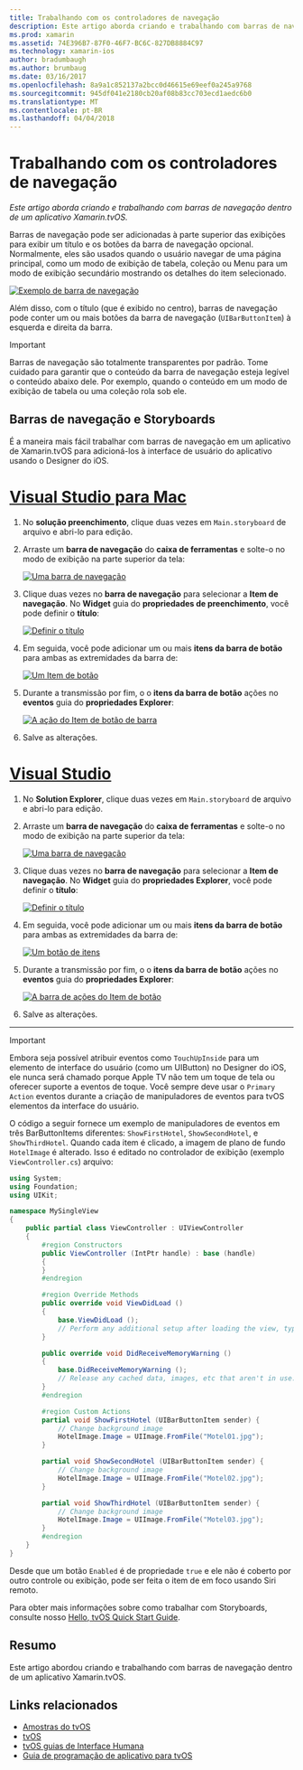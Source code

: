 ```yaml
---
title: Trabalhando com os controladores de navegação
description: Este artigo aborda criando e trabalhando com barras de navegação dentro de um aplicativo Xamarin.tvOS.
ms.prod: xamarin
ms.assetid: 74E396B7-87F0-46F7-BC6C-827DB8884C97
ms.technology: xamarin-ios
author: bradumbaugh
ms.author: brumbaug
ms.date: 03/16/2017
ms.openlocfilehash: 8a9a1c852137a2bcc0d46615e69eef0a245a9768
ms.sourcegitcommit: 945df041e2180cb20af08b83cc703ecd1aedc6b0
ms.translationtype: MT
ms.contentlocale: pt-BR
ms.lasthandoff: 04/04/2018
---
```

# <a name="working-with-navigation-controllers"></a>Trabalhando com os controladores de navegação

_Este artigo aborda criando e trabalhando com barras de navegação dentro de um aplicativo Xamarin.tvOS._

Barras de navegação pode ser adicionadas à parte superior das exibições para exibir um título e os botões da barra de navegação opcional. Normalmente, eles são usados quando o usuário navegar de uma página principal, como um modo de exibição de tabela, coleção ou Menu para um modo de exibição secundário mostrando os detalhes do item selecionado.

[![](navigation-bars-images/navbar01.png "Exemplo de barra de navegação")](navigation-bars-images/navbar01.png#lightbox)

Além disso, com o título (que é exibido no centro), barras de navegação pode conter um ou mais botões da barra de navegação (`UIBarButtonItem`) à esquerda e direita da barra.

> [!IMPORTANT]
> Barras de navegação são totalmente transparentes por padrão. Tome cuidado para garantir que o conteúdo da barra de navegação esteja legível o conteúdo abaixo dele. Por exemplo, quando o conteúdo em um modo de exibição de tabela ou uma coleção rola sob ele.




<a name="Navigation-Bars-and-Storyboards" />

## <a name="navigation-bars-and-storyboards"></a>Barras de navegação e Storyboards

É a maneira mais fácil trabalhar com barras de navegação em um aplicativo de Xamarin.tvOS para adicioná-los à interface de usuário do aplicativo usando o Designer do iOS.

# <a name="visual-studio-for-mactabvsmac"></a>[Visual Studio para Mac](#tab/vsmac)


1. No **solução preenchimento**, clique duas vezes em `Main.storyboard` de arquivo e abri-lo para edição.
1. Arraste um **barra de navegação** do **caixa de ferramentas** e solte-o no modo de exibição na parte superior da tela: 

    [![](navigation-bars-images/navbar02.png "Uma barra de navegação")](navigation-bars-images/navbar02.png#lightbox)
1. Clique duas vezes no **barra de navegação** para selecionar a **Item de navegação**. No **Widget** guia do **propriedades de preenchimento**, você pode definir o **título**: 

    [![](navigation-bars-images/navbar03.png "Definir o título")](navigation-bars-images/navbar03.png#lightbox)
1. Em seguida, você pode adicionar um ou mais **itens da barra de botão** para ambas as extremidades da barra de: 

    [![](navigation-bars-images/navbar04.png "Um Item de botão")](navigation-bars-images/navbar04.png#lightbox)
1. Durante a transmissão por fim, o o **itens da barra de botão** ações no **eventos** guia do **propriedades Explorer**: 

    [![](navigation-bars-images/navbar05.png "A ação do Item de botão de barra")](navigation-bars-images/navbar05.png#lightbox)
1. Salve as alterações.


# <a name="visual-studiotabvswin"></a>[Visual Studio](#tab/vswin)


1. No **Solution Explorer**, clique duas vezes em `Main.storyboard` de arquivo e abri-lo para edição.
1. Arraste um **barra de navegação** do **caixa de ferramentas** e solte-o no modo de exibição na parte superior da tela: 

    [![](navigation-bars-images/navbar02-vs.png "Uma barra de navegação")](navigation-bars-images/navbar02-vs.png#lightbox)
1. Clique duas vezes no **barra de navegação** para selecionar a **Item de navegação**. No **Widget** guia do **propriedades Explorer**, você pode definir o **título**: 

    [![](navigation-bars-images/navbar03-vs.png "Definir o título")](navigation-bars-images/navbar03-vs.png#lightbox)
1. Em seguida, você pode adicionar um ou mais **itens da barra de botão** para ambas as extremidades da barra de: 

    [![](navigation-bars-images/navbar04-vs.png "Um botão de itens")](navigation-bars-images/navbar04-vs.png#lightbox)
1. Durante a transmissão por fim, o o **itens da barra de botão** ações no **eventos** guia do **propriedades Explorer**: 

    [![](navigation-bars-images/navbar05-vs.png "A barra de ações do Item de botão")](navigation-bars-images/navbar05-vs.png#lightbox)
1. Salve as alterações.


-----

> [!IMPORTANT]
> Embora seja possível atribuir eventos como `TouchUpInside` para um elemento de interface do usuário (como um UIButton) no Designer do iOS, ele nunca será chamado porque Apple TV não tem um toque de tela ou oferecer suporte a eventos de toque. Você sempre deve usar o `Primary Action` eventos durante a criação de manipuladores de eventos para tvOS elementos da interface do usuário.




O código a seguir fornece um exemplo de manipuladores de eventos em três BarButtonItems diferentes: `ShowFirstHotel`, `ShowSecondHotel`, e `ShowThirdHotel`. Quando cada item é clicado, a imagem de plano de fundo `HotelImage` é alterado. Isso é editado no controlador de exibição (exemplo `ViewController.cs`) arquivo:

```csharp
using System;
using Foundation;
using UIKit;

namespace MySingleView
{
    public partial class ViewController : UIViewController
    {
        #region Constructors
        public ViewController (IntPtr handle) : base (handle)
        {
        }
        #endregion

        #region Override Methods
        public override void ViewDidLoad ()
        {
            base.ViewDidLoad ();
            // Perform any additional setup after loading the view, typically from a nib.
        }

        public override void DidReceiveMemoryWarning ()
        {
            base.DidReceiveMemoryWarning ();
            // Release any cached data, images, etc that aren't in use.
        }
        #endregion

        #region Custom Actions
        partial void ShowFirstHotel (UIBarButtonItem sender) {
            // Change background image
            HotelImage.Image = UIImage.FromFile("Motel01.jpg");
        }

        partial void ShowSecondHotel (UIBarButtonItem sender) {
            // Change background image
            HotelImage.Image = UIImage.FromFile("Motel02.jpg");
        }

        partial void ShowThirdHotel (UIBarButtonItem sender) {
            // Change background image
            HotelImage.Image = UIImage.FromFile("Motel03.jpg");
        }
        #endregion
    }
}
```

Desde que um botão `Enabled` é de propriedade `true` e ele não é coberto por outro controle ou exibição, pode ser feita o item de em foco usando Siri remoto.

Para obter mais informações sobre como trabalhar com Storyboards, consulte nosso [Hello, tvOS Quick Start Guide](~/ios/tvos/get-started/hello-tvos.md). 

<a name="Summary" />

## <a name="summary"></a>Resumo

Este artigo abordou criando e trabalhando com barras de navegação dentro de um aplicativo Xamarin.tvOS.



## <a name="related-links"></a>Links relacionados

- [Amostras do tvOS](https://developer.xamarin.com/samples/tvos/all/)
- [tvOS](https://developer.apple.com/tvos/)
- [tvOS guias de Interface Humana](https://developer.apple.com/tvos/human-interface-guidelines/)
- [Guia de programação de aplicativo para tvOS](https://developer.apple.com/library/prerelease/tvos/documentation/General/Conceptual/AppleTV_PG/)
